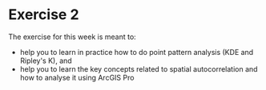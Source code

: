 # Exercise 2

The exercise for this week is meant to:

- help you to learn in practice how to do point pattern analysis (KDE and Ripley's K), and
- help you to learn the key concepts related to spatial autocorrelation and how to analyse it using ArcGIS Pro
